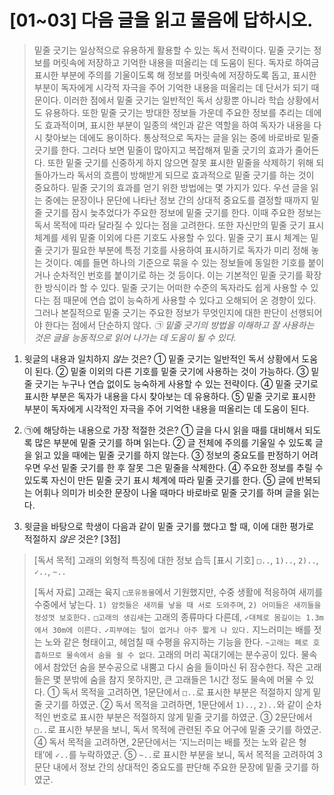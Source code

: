 # [01~03] 다음 글을 읽고 물음에 답하시오.
> 밑줄 긋기는 일상적으로 유용하게 활용할 수 있는 독서 전략이다. 밑줄 긋기는 정보를 머릿속에 저장하고 기억한 내용을 떠올리는 데 도움이 된다. 독자로 하여금 표시한 부분에 주의를 기울이도록 해 정보를 머릿속에 저장하도록 돕고, 표시한 부분이 독자에게 시각적 자극을 주어 기억한 내용을 떠올리는 데 단서가 되기 때문이다. 이러한 점에서 밑줄 긋기는 일반적인 독서 상황뿐 아니라 학습 상황에서도 유용하다. 또한 밑줄 긋기는 방대한 정보들 가운데 주요한 정보를 추리는 데에도 효과적이며, 표시한 부분이 일종의 색인과 같은 역할을 하여 독자가 내용을 다시 찾아보는 데에도 용이하다.
> 통상적으로 독자는 글을 읽는 중에 바로바로 밑줄 긋기를 한다. 그러다 보면 밑줄이 많아지고 복잡해져 밑줄 긋기의 효과가 줄어든다. 또한 밑줄 긋기를 신중하게 하지 않으면 잘못 표시한 밑줄을 삭제하기 위해 되돌아가느라 독서의 흐름이 방해받게 되므로 효과적으로 밑줄 긋기를 하는 것이 중요하다.
> 밑줄 긋기의 효과를 얻기 위한 방법에는 몇 가지가 있다. 우선 글을 읽는 중에는 문장이나 문단에 나타난 정보 간의 상대적 중요도를 결정할 때까지 밑줄 긋기를 잠시 늦추었다가 주요한 정보에 밑줄 긋기를 한다. 이때 주요한 정보는 독서 목적에 따라 달라질 수 있다는 점을 고려한다. 또한 자신만의 밑줄 긋기 표시 체계를 세워 밑줄 이외에 다른 기호도 사용할 수 있다. 밑줄 긋기 표시 체계는 밑줄 긋기가 필요한 부분에 특정 기호를 사용하여 표시하기로 독자가 미리 정해 놓는 것이다. 예를 들면 하나의 기준으로 묶을 수 있는 정보들에 동일한 기호를 붙이거나 순차적인 번호를 붙이기로 하는 것 등이다. 이는 기본적인 밑줄 긋기를 확장한 방식이라 할 수 있다.
> 밑줄 긋기는 어떠한 수준의 독자라도 쉽게 사용할 수 있다는 점 때문에 연습 없이 능숙하게 사용할 수 있다고 오해되어 온 경향이 있다. 그러나 본질적으로 밑줄 긋기는 주요한 정보가 무엇인지에 대한 판단이 선행되어야 한다는 점에서 단순하지 않다. *㉠ 밑줄 긋기의 방법을 이해하고 잘 사용하는 것은 글을 능동적으로 읽어 나가는 데 도움이 될 수 있다.*

01. 윗글의 내용과 일치하지 *않는* 것은?
① 밑줄 긋기는 일반적인 독서 상황에서 도움이 된다.
② 밑줄 이외의 다른 기호를 밑줄 긋기에 사용하는 것이 가능하다.
③ 밑줄 긋기는 누구나 연습 없이도 능숙하게 사용할 수 있는 전략이다.
④ 밑줄 긋기로 표시한 부분은 독자가 내용을 다시 찾아보는 데 유용하다.
⑤ 밑줄 긋기로 표시한 부분이 독자에게 시각적인 자극을 주어 기억한 내용을 떠올리는 데 도움이 된다.


02. ㉠에 해당하는 내용으로 가장 적절한 것은?
① 글을 다시 읽을 때를 대비해서 되도록 많은 부분에 밑줄 긋기를 하며 읽는다.
② 글 전체에 주의를 기울일 수 있도록 글을 읽고 있을 때에는 밑줄 긋기를 하지 않는다.
③ 정보의 중요도를 판정하기 어려우면 우선 밑줄 긋기를 한 후 잘못 그은 밑줄을 삭제한다.
④ 주요한 정보를 추릴 수 있도록 자신이 만든 밑줄 긋기 표시 체계에 따라 밑줄 긋기를 한다.
⑤ 글에 반복되는 어휘나 의미가 비슷한 문장이 나올 때마다 바로바로 밑줄 긋기를 하며 글을 읽는다.

03. 윗글을 바탕으로 학생이 다음과 같이 밑줄 긋기를 했다고 할 때, 이에 대한 평가로 적절하지 *않은* 것은? [3점]
> [독서 목적] 고래의 외형적 특징에 대한 정보 습득
> [표시 기호] `□..`, `1)..`, `2)..`, `✓..`, `~..`
> 
> [독서 자료]
> 고래는 육지 `□포유동물`에서 기원했지만, 수중 생활에 적응하여 새끼를 수중에서 낳는다. `1) 암컷들은 새끼를 낳을 때 서로 도와주며`, `2) 어미들은 새끼들을 정성껏 보호한다.`
> `□고래의 생김새`는 고래의 종류마다 다른데, `✓대체로 몸길이는 1.3m에서 30m에 이른다.` `✓피부에는 털이 없거나 아주 짧게 나 있다.` 지느러미는 배를 젓는 노와 같은 형태이고, 헤엄칠 때 수평을 유지하는 기능을 한다.
> `~고래는 폐로 호흡하므로 물속에서 숨을 쉴 수 없다`. 고래의 머리 꼭대기에는 분수공이 있다. 물속에서 참았던 숨을 분수공으로 내뿜고 다시 숨을 들이마신 뒤 잠수한다. 작은 고래들은 몇 분밖에 숨을 참지 못하지만, 큰 고래들은 1시간 정도 물속에 머물 수 있다.
① 독서 목적을 고려하면, 1문단에서 `□..`로 표시한 부분은 적절하지 않게 밑줄 긋기를 하였군.
② 독서 목적을 고려하면, 1문단에서 `1)..`, `2)..`와 같이 순차적인 번호로 표시한 부분은 적절하지 않게 밑줄 긋기를 하였군.
③ 2문단에서 `□..`로 표시한 부분을 보니, 독서 목적에 관련된 주요 어구에 밑줄 긋기를 하였군.
④ 독서 목적을 고려하면, 2문단에서는 ‘지느러미는 배를 젓는 노와 같은 형태’에 `✓..`를 누락하였군.
⑤ `~..`로 표시한 부분을 보니, 독서 목적을 고려하여 3문단 내에서 정보 간의 상대적인 중요도를 판단해 주요한 문장에 밑줄 긋기를 하였군.
